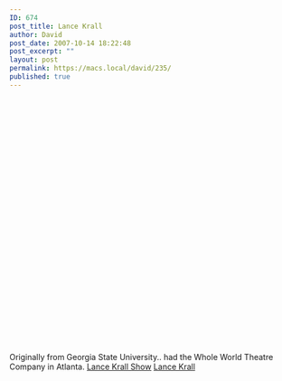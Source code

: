 ```yaml
---
ID: 674
post_title: Lance Krall
author: David
post_date: 2007-10-14 18:22:48
post_excerpt: ""
layout: post
permalink: https://macs.local/david/235/
published: true
---
```

<object width="625" height="450"><param name="movie" value="http://www.youtube.com/v/DQatZM8ZOfU"></param><param name="wmode" value="transparent"></param><embed src="http://www.youtube.com/v/DQatZM8ZOfU" type="application/x-shockwave-flash" wmode="transparent" width="625" height="450"></embed></object>
Originally from Georgia State University..
had the Whole World Theatre Company in Atlanta.
<a href="http://www.thelancekrallshow.com/">Lance Krall Show</a>
<a href="http://www.lancekrall.com/">Lance Krall</a>
<object width="625" height="450"><param name="movie" value="http://www.youtube.com/v/WbopckQbp1Y"></param><param name="wmode" value="transparent"></param><embed src="http://www.youtube.com/v/WbopckQbp1Y" type="application/x-shockwave-flash" wmode="transparent" width="625" height="450"></embed></object>